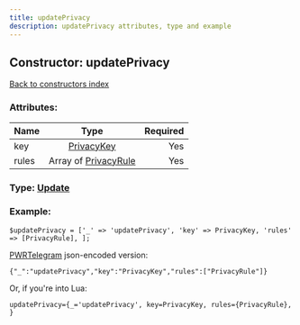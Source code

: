 ```yaml
---
title: updatePrivacy
description: updatePrivacy attributes, type and example
---
```

## Constructor: updatePrivacy  
[Back to constructors index](index.md)



### Attributes:

| Name     |    Type       | Required |
|----------|:-------------:|---------:|
|key|[PrivacyKey](../types/PrivacyKey.md) | Yes|
|rules|Array of [PrivacyRule](../types/PrivacyRule.md) | Yes|



### Type: [Update](../types/Update.md)


### Example:

```
$updatePrivacy = ['_' => 'updatePrivacy', 'key' => PrivacyKey, 'rules' => [PrivacyRule], ];
```  

[PWRTelegram](https://pwrtelegram.xyz) json-encoded version:

```
{"_":"updatePrivacy","key":"PrivacyKey","rules":["PrivacyRule"]}
```


Or, if you're into Lua:  


```
updatePrivacy={_='updatePrivacy', key=PrivacyKey, rules={PrivacyRule}, }

```


